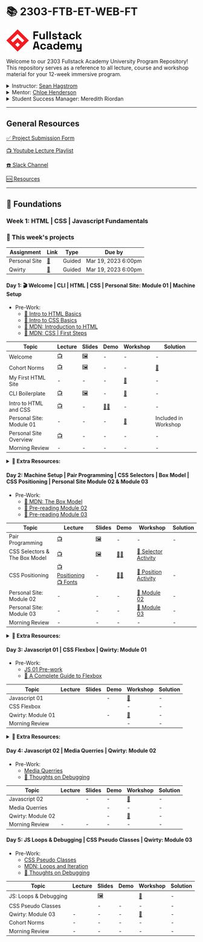 # 📚 2303-FTB-ET-WEB-FT

<img src="./public/FSA%20Logo.jpeg" width="200px">

Welcome to our 2303 Fullstack Academy University Program Repository! This repository serves as a reference to all lecture, course and workshop material for your 12-week immersive program.

<details>
  <summary>
    Instructor: <a href="https://github.com/seanhagstrom">Sean Hagstrom</a>
  </summary>
  📨 <a href="mailto:sean.hagstrom@fullstackacademy.com">sean.hagstrom@fullstackacademy.com</a><br/>
  🔗 <a href="https://www.linkedin.com/in/seanhagstrom">LinkedIn</a><br/>
</details>
<details>
  <summary>
    Mentor: <a href="https://github.com/Deadsent">Chloe Henderson</a>
  </summary>
   📨 <a href="mailto:chloe.henderson@fullstackacademy.com">chloe.henderson@fullstackacademy.com</a><br/>
  🔗 <a href="https://www.linkedin.com/in/morihenderson/">LinkedIn</a><br/>
</details>
<details>
  <summary>
    Student Success Manager: Meredith Riordan
  </summary>
  📨 <a href="mailto:meredith.riordan@fullstackacademy.com">meredith.riordan@fullstackacademy.com</a><br/>
</details>

---

## General Resources

[✅ Project Submission Form](https://forms.gle/Qsdcvf7FC71EmmaDA)

[📺 Youtube Lecture Playlist](https://youtube.com/playlist?list=PL_yPiP-ZZLhLxNZwzBX4SE--RujQtXN0a)

[:phone: Slack Channel](https://fullstackacademy.slack.com/archives/C04TBC0E8AZ)

[:sos: Resources](./resources/README.md)

---

## 🥚 **Foundations**

### **Week 1: HTML | CSS | Javascript Fundamentals**

<!-- <details><summary>Click to view</summary> -->

### 📜 This week's projects

| Assignment    | Link                | Type   | Due by              |
| ------------- | ------------------- | ------ | ------------------- |
| Personal Site | [🔗][personal-site] | Guided | Mar 19, 2023 6:00pm |
| Qwirty        | [🔗][qwirty]        | Guided | Mar 19, 2023 6:00pm |

[personal-site]: https://learn.fullstackacademy.com/workshop/5e29d2cd1f75040004050af8/content/5e2a04b41f75040004051942/text
[qwirty]: https://learn.fullstackacademy.com/workshop/5e308fc3b3c09200045a7a13/content/5e308fc4b3c09200045a7a19/text

#### Day 1: 🎬 Welcome | CLI | HTML | CSS | Personal Site: Module 01 | Machine Setup

- Pre-Work:
  - [📖 Intro to HTML Basics](https://learn.fullstackacademy.com/workshop/6092b0e20046390004991598/landing)
  - [📖 Intro to CSS Basics](https://learn.fullstackacademy.com/workshop/6092b12800463900049915fc/landing)
  - [📖 MDN: Introduction to HTML](https://developer.mozilla.org/en-US/docs/Learn/HTML/Introduction_to_HTML)
  - [📖 MDN: CSS | First Steps](https://developer.mozilla.org/en-US/docs/Learn/CSS/First_steps)

| Topic                    | Lecture                   | Slides                       | Demo            | Workshop              | Solution             |
| ------------------------ | ------------------------- | ---------------------------- | --------------- | --------------------- | -------------------- |
| Welcome                  | [📺][intro-lec]           | [🖼️][intro-slides]           | -               | -                     | -                    |
| Cohort Norms             | [📺][cohort-norms]        | [🖼️][norms-slides]           | -               | -                     | [👾][norms-sol]      |
| My First HTML Site       | -                         | -                            | -               | [🚀][first-html]      | -                    |
| CLI Boilerplate          | [📺][cli-boilerplate-lec] | [🖼️][cli-boilerplate-slides] | -               | [🚀][cli-boilerplate] | -                    |
| Intro to HTML and CSS    | [📺][html-lec]            | -                            | [🧑‍💻][html-demo] | -                     | -                    |
| Personal Site: Module 01 | -                         | -                            | -               | [🚀][module-01]       | Included in Workshop |
| Personal Site Overview   | [📺][prof-lec]            | -                            | -               | -                     | -                    |
| Morning Review           | -                         | -                            | -               | -                     | -                    |

[//]: # ' Paste in table above >> [📺][intro-lec] '
[intro-lec]: https://youtu.be/OqI3gT2GFv0
[//]: # ' Paste in table above >> [🖼️][intro-slides] '
[intro-slides]: ./slides/2303-FTB-ET-WEB-FT_Web%20Session%201%20Presentation%20.pdf
[//]: # ' Paste in table above >> [📺][cohort-norms] '
[cohort-norms]: https://youtu.be/I0NQwU4ZP-w
[//]: # ' Paste in table above >> [🖼️][norms-slides] '
[norms-slides]: https://docs.google.com/presentation/d/19Ei9YBaEZ0oNud5dxC2-OMOOPbLQgNrHslFHGoiICzg/edit?usp=sharing
[//]: # ' Paste in table above >> [👾][norms-sol] '
[norms-sol]: ./NORMS.md
[//]: # ' Paste in table above >> [🚀][first-html] '
[first-html]: https://docs.google.com/document/d/1JK77Nbi_TxsTTkyCsj2XAZ44qyEmWghrlWZaCjVFuAI/edit
[//]: # ' Paste in table above >> [📺][html-lec] '
[html-lec]: https://youtu.be/T03c6K5Nn9I
[html-slides]: ###
[//]: # ' Paste in table above >> [🧑‍💻][html-demo] '
[html-demo]: ./demos/01-welcome-cli-html-css/01-html/index.html
[//]: #
[//]: # ' Paste in table above >> [📺][prof-lec] '
[prof-lec]: https://youtu.be/Q9I4uYDqnpo
[css-slides]: ###
[//]: # ' Paste in table above >> [🧑‍💻][css-demo] '
[css-demo]: ###
[//]: # ' Paste in table above >> [🚀][module-01] '
[module-01]: https://learn.fullstackacademy.com/workshop/5e2a093f2e420300043d3add/content/5e2b00f02e420300043d531e/text
[cli-boilerplate-lec]: https://youtu.be/jJOP2Qjznig
[cli-boilerplate-slides]: ./resources/useful-commands.md
[cli-boilerplate]: ./demos/01-welcome-cli-html-css/project-01-cli-boilerplate.md
[//]: # ' Paste in table above >> [📺][am-rev-1-1] '
[am-rev-1-1]: ###
[//]: # ' Paste in table above >> [🎟][am-rev-1-1-ticket] '
[am-rev-1-1-ticket]: ###
[//]: # ' Paste in table above >> [🧑‍💻][am-rev-1-1-demo] '
[am-rev-1-1-demo]: ###
[//]: # ' Paste in table above >> [👾][am-rev-1-1-sol] '
[am-rev-1-1-sol]: ###

**<details><summary>📎 Extra Resources:</summary>**

- [Calculate Specificity](https://slicejack.com/quick-guide-to-css-specificity/)
- [Calculate Specificity v2](https://css-tricks.com/specifics-on-css-specificity/)
- [REM vs EM vs PX](https://engageinteractive.co.uk/blog/em-vs-rem-vs-px)
- [CSS Units Ultimate Guide](https://blog.alexdevero.com/css-units-ultimate-guide/)

</details>

#### Day 2: Machine Setup | Pair Programming | CSS Selectors | Box Model | CSS Positioning | Personal Site Module 02 & Module 03

- Pre-Work:
  - [📖 MDN: The Box Model](https://developer.mozilla.org/en-US/docs/Learn/CSS/Building_blocks/The_box_model)
  - [📖 Pre-reading Module 02 ](https://learn.fullstackacademy.com/workshop/5e2f027bf06d2e0004f1ff7d/content/5e2f027bf06d2e0004f1ff84/text)
  - [📖 Pre-reading Module 03 ](https://learn.fullstackacademy.com/workshop/5e2f06f4f06d2e0004f200f1/content/5e2f06f4f06d2e0004f200f8/text)

| Topic                         | Lecture                                                       | Slides                 | Demo                 | Workshop                                     | Solution                   |
| ----------------------------- | ------------------------------------------------------------- | ---------------------- | -------------------- | -------------------------------------------- | -------------------------- |
| Pair Programming              | [📺][pairing-lec]                                             | [🖼️][pairing-slides]   | -                    | -                                            | -                          |
| CSS Selectors & The Box Model | [📺][selectors-lec]                                           | [🖼️][selectors-slides] | [🧑‍💻][selectors-demo] | [🚀 Selector Activity][selectors-workshop]   | <!--[👾][selectors-sol]--> |
| CSS Positioning               | [📺 Positioning][positioning-lec] [📺 Fonts][google-font-lec] | -                      | [🧑‍💻][selectors-demo] | [🚀 Position Activity][positioning-workshop] | -                          |
| Personal Site: Module 02      | -                                                             | -                      | -                    | [🚀 Module 02][module-02]                    | -                          |
| Personal Site: Module 03      | -                                                             | -                      | -                    | [🚀 Module 03][module-03]                    | -                          |
| Morning Review                | -                                                             | -                      | -                    | -                                            | -                          |

[//]: # ' Paste in table above >> [📺][pairing-lec] '
[pairing-lec]: https://youtu.be/VGpIKN6ykKw
[//]: # ' Paste in table above >> [🖼️][pairing-slides] '
[pairing-slides]: ./slides/pair-programming.pdf
[//]: # ' Paste in table above >> [📺][selectors-lec] '
[selectors-lec]: https://youtu.be/gYRNdlMixsI
[//]: # ' Paste in table above >> [🖼️][selectors-slides] '
[selectors-slides]: ./demos/02-selectors-box-model/html-css.md
[//]: # ' Paste in table above >> [🧑‍💻][selectors-demo] '
[selectors-demo]: ./demos/02-selectors-box-model/02-html-css/
[//]: # ' Paste in table above >> [🚀][selectors-workshop] '
[selectors-workshop]: http://css-dinner.fullstackacademy.com/
[selectors-sol]: ###
[//]: # ' Paste in table above >> [📺][positioning-lec] '
[positioning-lec]: https://youtu.be/asvhzD4xojc
[google-font-lec]: https://youtu.be/cGox-T7ksFQ
[//]: # ' Paste in table above >> [🖼️][positioning-slides] '
[positioning-slides]: ###
[//]: # ' Paste in table above >> [🧑‍💻][positioning-demo] '
[positioning-demo]: ###
[//]: # ' Paste in table above >> [🚀][positioning-workshop] '
[positioning-workshop]: https://fullstackacademy.github.io/css-newspaper/#/
[//]: # ' Paste in table above >> [🚀][module-02] '
[module-02]: https://learn.fullstackacademy.com/workshop/5e2f027bf06d2e0004f1ff7d/content/5e2f027bf06d2e0004f1ff92/text
[//]: # ' Paste in table above >> [🚀][module-03] '
[module-03]: https://learn.fullstackacademy.com/workshop/5e2f06f4f06d2e0004f200f1/content/5e2f06f4f06d2e0004f200fa/text
[//]: # ' Paste in table above >> [📺][am-rev-1-2] '
[am-rev-1-2]: ###
[//]: # ' Paste in table above >> [🎟][am-rev-1-2-ticket] '
[am-rev-1-2-ticket]: ###
[//]: # ' Paste in table above >> [🧑‍💻][am-rev-1-2-demo] '
[am-rev-1-2-demo]: #link-demo-here
[//]: # ' Paste in table above >> [👾][am-rev-1-2-sol] '
[am-rev-1-2-sol]: #paste-gist-here

**<details><summary>📎 Extra Resources:</summary>**

- [CSS Units Ultimate Guide](https://blog.alexdevero.com/css-units-ultimate-guide/)
- [CSS Center](https://css-tricks.com/centering-css-complete-guide/)

</details>

#### Day 3: Javascript 01 | CSS Flexbox | Qwirty: Module 01

- Pre-Work:
  - [JS 01 Pre-work](https://learn.fullstackacademy.com/workshop/609b3e6ad8e5d500044cbae6/content/609b3e6ad8e5d500044cbaf1/text)
  - [📖 A Complete Guide to Flexbox](https://css-tricks.com/snippets/css/a-guide-to-flexbox/)

| Topic             | Lecture                  | Slides | Demo                                                | Workshop           | Solution |
| ----------------- | ------------------------ | ------ | --------------------------------------------------- | ------------------ | -------- |
| Javascript 01     | <!--[📺][js1-lec]-->     |        | -                                                   | [🚀][js1-workshop] | -        |
| CSS Flexbox       | <!--[📺][flexbox-lec]--> |        | <!--[🧑‍💻 - Navbar w/flexbox][navbar-flexbox-demo]--> | -                  | -        |
| Qwirty: Module 01 |                          |        | -                                                   | [🚀][qwirty-01]    | -        |
| Morning Review    | <!-- [📺][am-rev-1-3]--> |        | <!--[🧑‍💻 - Morning Review][am-rev-1-3-demo] -->      | -                  | -        |

[//]: # ' Paste in table above >> [📺][js1-lec] '
[js1-lec]: ###
[//]: # ' Paste in table above >> [🖼️][js1-slides] '
[js1-slides]: ###
[//]: # ' Paste in table above >> [🧑‍💻][js1-demo] '
[js1-demo]: ###
[//]: # ' Paste in table above >> [🚀][js1-workshop] '
[js1-workshop]: https://learn.fullstackacademy.com/workshop/609b3e6ad8e5d500044cbae6/content/609b3e6ad8e5d500044cbb04/text
[//]: # ' Paste in table above >> [📺][flexbox-lec] '
[flexbox-lec]: ###
[//]: # ' Paste in table above >> [🖼️][flexbox-slides] '
[flexbox-slides]: ###
[//]: # ' Paste in table above >> [🧑‍💻][flexbox-demo] '
[flexbox-demo]: ###
[navbar-flexbox-demo]: ###
[//]: # ' Paste in table above >> [🚀][qwirty-01] '
[qwirty-01]: https://learn.fullstackacademy.com/workshop/5e30a3be637793000496128e/content/5e30a3be63779300049612a3/text
[//]: # ' Paste in table above >> [📺][am-rev-1-3] '
[am-rev-1-3]: ###
[//]: # ' Paste in table above >> [🎟][am-rev-1-3-ticket] '
[am-rev-1-3-ticket]: ###
[//]: # ' Paste in table above >> [🧑‍💻][am-rev-1-3-demo] '
[am-rev-1-3-demo]: ###
[//]: # ' Paste in table above >> [👾][am-rev-1-3-sol] '
[am-rev-1-3-sol]: ###

**<details><summary>📎 Extra Resources:</summary>**

- [CSS Grow](https://css-tricks.com/flex-grow-is-weird/)
- [Colorful Flexbox](https://medium.freecodecamp.org/even-more-about-how-flexbox-works-explained-in-big-colorful-animated-gifs-a5a74812b053)
- [FlexBox Froggy](https://flexboxfroggy.com/)
- [Flexbox Froggy Level 24 Walkthrough](https://youtu.be/D8V74OeZm5Y) >> Spoiler alert!
- [FlexBox in 10 Minutes](https://medium.freecodecamp.org/flexbox-in-10-minutes-7295497804ed)
</details>

#### Day 4: Javascript 02 | Media Querries | Qwirty: Module 02

- Pre-Work:
  - [Media Querries](https://learn.fullstackacademy.com/workshop/5e30aeeb326e9e00048348e5/content/5e30aeeb326e9e00048348eb/text)
  - [📖 Thoughts on Debugging](https://www.bignerdranch.com/blog/thoughts-on-debugging-part-2/)

| Topic             | Lecture              | Slides | Demo | Workshop           | Solution |
| ----------------- | -------------------- | ------ | ---- | ------------------ | -------- |
| Javascript 02     | <!--[📺][js2-lec]--> | -      | -    | [🚀][js2-workshop] | -        |
| Media Querries    |                      |        | -    | -                  | -        |
| Qwirty: Module 02 |                      |        | -    | [🚀][qwirty-02]    | -        |
| Morning Review    | -                    | -      | -    | -                  | -        |

[//]: # ' Paste in table above >> [📺][js2-lec] '
[js2-lec]: ###
[//]: # ' Paste in table above >> [🖼️][js2-slides] '
[js2-slides]: ###
[//]: # ' Paste in table above >> [🧑‍💻][js2-demo] '
[js2-demo]: ###
[//]: # ' Paste in table above >> [🚀][js2-workshop] '
[js2-workshop]: https://learn.fullstackacademy.com/workshop/5c6eca0f2739af00046170a9/content/5c75bc1469f3c700041e82fd/text
[//]: # ' Paste in table above >> [📺][media-querry-lec] '
[media-querry-lec]: ###
[//]: # ' Paste in table above >> [🖼️][media-querry-slides] '
[media-querry-slides]: ###
[//]: # ' Paste in table above >> [🧑‍💻][media-querry-demo] '
[media-querry-demo]: ###
[//]: # ' Paste in table above >> [🚀][qwirty-02] '
[qwirty-02]: https://learn.fullstackacademy.com/workshop/5e30aeeb326e9e00048348e5/content/5e30aeeb326e9e00048348ed/text
[//]: # ' Paste in table above >> [📺][am-rev-1-4] '
[am-rev-1-4]: ###
[//]: # ' Paste in table above >> [🎟][am-rev-1-4-ticket] '
[am-rev-1-4-ticket]: ###
[//]: # ' Paste in table above >> [🧑‍💻][am-rev-1-4-demo] '
[am-rev-1-4-demo]: ###
[//]: # ' Paste in table above >> [👾][am-rev-1-4-sol] '
[am-rev-1-4-sol]: ###

#### Day 5: JS Loops & Debugging | CSS Pseudo Classes | Qwirty: Module 03

- Pre-Work:
  - [CSS Pseudo Classes](https://learn.fullstackacademy.com/workshop/5e30aef4326e9e00048348fa/content/5e30aef4326e9e0004834900/text)
  - [MDN: Loops and Iteration](https://developer.mozilla.org/en-US/docs/Web/JavaScript/Guide/Loops_and_iteration)
  - [📖 Thoughts on Debugging](https://www.bignerdranch.com/blog/thoughts-on-debugging-part-2/)

| Topic                 | Lecture                                                                   | Slides             | Demo                                                             | Workshop             | Solution |
| --------------------- | ------------------------------------------------------------------------- | ------------------ | ---------------------------------------------------------------- | -------------------- | -------- |
| JS: Loops & Debugging | <!--[📺 - Loops][loops-lec]<br/>[📺 - Debugging & Errors][errors-lec] --> | [🖼️][loops-slides] | <!--[🧑‍💻 - loops][loops-demo] <br/>[🧑‍💻 - Errors][errors-demo] --> | [🚀][loops-workshop] | -        |
| CSS Pseudo Classes    | <!-- [📺][pseudo-class-lec]  -->                                          | -                  | -                                                                | -                    | -        |
| Qwirty: Module 03     | -                                                                         | -                  | -                                                                | [🚀][qwirty-03]      | -        |
| Cohort Norms          | -                                                                         | -                  | -                                                                | -                    | -        |
| Morning Review        | -                                                                         | -                  | -                                                                | -                    | -        |

[//]: # ' Paste in table above >> [📺][loops-lec] '
[loops-lec]: ###
[//]: # ' Paste in table above >> [📺][errors-lec] '
[errors-lec]: ###
[//]: # ' Paste in table above >> [🖼️][loops-slides] '
[loops-slides]: ./slides/Loops%20and%20Debugging.pdf
[//]: # ' Paste in table above >> [🧑‍💻][loops-demo] '
[loops-demo]: ###
[//]: # ' Paste in table above >> [🧑‍💻][errors-demo] '
[errors-demo]: ###
[//]: # ' Paste in table above >> [🚀][loops-workshop] '
[loops-workshop]: https://learn.fullstackacademy.com/workshop/60940fadc0f2710004827106/content/60940faec0f271000482710c/text
[//]: # ' Paste in table above >> [📺][pseudo-class-lec] '
[pseudo-class-lec]: ###
[//]: # ' Paste in table above >> [🖼️][pseudo-class-slides] '
[pseudo-class-slides]: ###
[//]: # ' Paste in table above >> [🧑‍💻][pseudo-class-demo] '
[pseudo-class-demo]: ###
[//]: # ' Paste in table above >> [🚀][qwirty-03] '
[qwirty-03]: https://learn.fullstackacademy.com/workshop/5e30aef4326e9e00048348fa/content/5e30aef4326e9e0004834902/text

</details>
